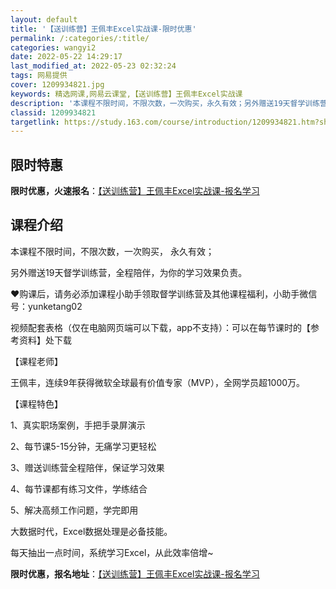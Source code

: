 ```yaml
---
layout: default
title: '【送训练营】王佩丰Excel实战课-限时优惠'
permalink: /:categories/:title/
categories: wangyi2
date: 2022-05-22 14:29:17
last_modified_at: 2022-05-23 02:32:24
tags: 网易提供
cover: 1209934821.jpg
keywords: 精选网课,网易云课堂,【送训练营】王佩丰Excel实战课
description: '本课程不限时间，不限次数，一次购买，永久有效；另外赠送19天督学训练营，全程陪伴，为你的学习效果负责。♥购课后，请务必添'
classid: 1209934821
targetlink: https://study.163.com/course/introduction/1209934821.htm?share=1&shareId=1025206652&utm_campaign=share&utm_medium=iphoneShare&utm_source=&utm_u=1025206652
---
```


## 限时特惠

**限时优惠，火速报名**：[【送训练营】王佩丰Excel实战课-报名学习](https://study.163.com/course/introduction/1209934821.htm?share=1&shareId=1025206652&utm_campaign=share&utm_medium=iphoneShare&utm_source=&utm_u=1025206652)

## 课程介绍

本课程不限时间，不限次数，一次购买， 永久有效；

另外赠送19天督学训练营，全程陪伴，为你的学习效果负责。



♥购课后，请务必添加课程小助手领取督学训练营及其他课程福利，小助手微信号：yunketang02



视频配套表格（仅在电脑网页端可以下载，app不支持）：可以在每节课时的【参考资料】处下载



【课程老师】

王佩丰，连续9年获得微软全球最有价值专家（MVP），全网学员超1000万。



【课程特色】

1、真实职场案例，手把手录屏演示

2、每节课5-15分钟，无痛学习更轻松

3、赠送训练营全程陪伴，保证学习效果

4、每节课都有练习文件，学练结合

5、解决高频工作问题，学完即用



大数据时代，Excel数据处理是必备技能。

每天抽出一点时间，系统学习Excel，从此效率倍增~

**限时优惠，报名地址**：[【送训练营】王佩丰Excel实战课-报名学习](https://study.163.com/course/introduction/1209934821.htm?share=1&shareId=1025206652&utm_campaign=share&utm_medium=iphoneShare&utm_source=&utm_u=1025206652)

